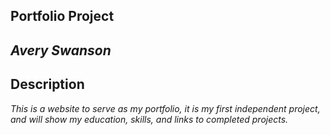 ## Portfolio Project

## _Avery Swanson_

## Description
_This is a website to serve as my portfolio, it is my first independent project, and will show my education, skills, and links to completed projects._

